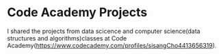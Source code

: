 # Code Academy Projects

I shared the projects from data scicence and computer science(data structures and algorithms)classes at Code Academy(https://www.codecademy.com/profiles/sisangCho4413656319). 

